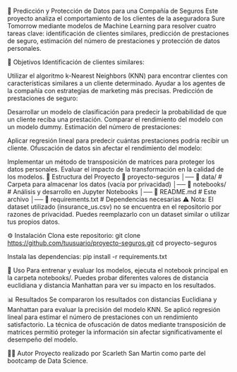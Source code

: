 🏥 Predicción y Protección de Datos para una Compañía de Seguros
Este proyecto analiza el comportamiento de los clientes de la aseguradora Sure Tomorrow mediante modelos de Machine Learning para resolver cuatro tareas clave: 
identificación de clientes similares, predicción de prestaciones de seguro, estimación del número de prestaciones y protección de datos personales.

📌 Objetivos
Identificación de clientes similares:

Utilizar el algoritmo k-Nearest Neighbors (KNN) para encontrar clientes con características similares a un cliente determinado.
Ayudar a los agentes de la compañía con estrategias de marketing más precisas.
Predicción de prestaciones de seguro:

Desarrollar un modelo de clasificación para predecir la probabilidad de que un cliente reciba una prestación.
Comparar el rendimiento del modelo con un modelo dummy.
Estimación del número de prestaciones:

Aplicar regresión lineal para predecir cuántas prestaciones podría recibir un cliente.
Ofuscación de datos sin afectar el rendimiento del modelo:

Implementar un método de transposición de matrices para proteger los datos personales.
Evaluar el impacto de la transformación en la calidad de los modelos.
📂 Estructura del Proyecto
📁 proyecto-seguros
│── 📂 data/                  # Carpeta para almacenar los datos (vacía por privacidad)
│── 📂 notebooks/             # Análisis y desarrollo en Jupyter Notebooks
│── 📄 README.md              # Este archivo
│── 📄 requirements.txt       # Dependencias necesarias
⚠️ Nota: El dataset utilizado (insurance_us.csv) no se encuentra en el repositorio por razones de privacidad. Puedes reemplazarlo con un dataset similar o utilizar tus propios datos.

⚙️ Instalación
Clona este repositorio:
git clone https://github.com/tuusuario/proyecto-seguros.git
cd proyecto-seguros

Instala las dependencias:
pip install -r requirements.txt

🚀 Uso
Para entrenar y evaluar los modelos, ejecuta el notebook principal en la carpeta notebooks/.
Puedes probar diferentes valores de distancia euclidiana y distancia Manhattan para ver su impacto en los resultados.

📊 Resultados
Se compararon los resultados con distancias Euclidiana y Manhattan para evaluar la precisión del modelo KNN.
Se aplicó regresión lineal para estimar el número de prestaciones con un rendimiento satisfactorio.
La técnica de ofuscación de datos mediante transposición de matrices permitió proteger la información sin afectar significativamente el desempeño del modelo.

👨‍💻 Autor
Proyecto realizado por Scarleth San Martin como parte del bootcamp de Data Science.

